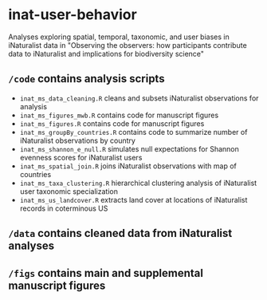 # inat-user-behavior
Analyses exploring spatial, temporal, taxonomic, and user biases in iNaturalist data in "Observing the observers: how participants contribute data to iNaturalist and implications for biodiversity science"

## `/code` contains analysis scripts
 - `inat_ms_data_cleaning.R` cleans and subsets iNaturalist observations for analysis
 - `inat_ms_figures_mwb.R` contains code for manuscript figures
 - `inat_ms_figures.R` contains code for manuscript figures
 - `inat_ms_groupBy_countries.R` contains code to summarize number of iNaturalist observations by country
 - `inat_ms_shannon_e_null.R` simulates null expectations for Shannon evenness scores for iNaturalist users
 - `inat_ms_spatial_join.R` joins iNaturalist observations with map of countries
 - `inat_ms_taxa_clustering.R` hierarchical clustering analysis of iNaturalist user taxonomic specialization
 - `inat_ms_us_landcover.R` extracts land cover at locations of iNaturalist records in coterminous US
 
 ## `/data` contains cleaned data from iNaturalist analyses
 
 ## `/figs` contains main and supplemental manuscript figures
